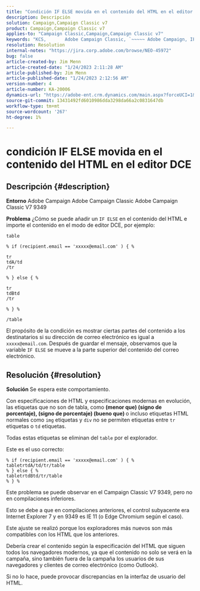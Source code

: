 ```yaml
---
title: "Condición IF ELSE movida en el contenido del HTML en el editor DCE"
description: Descripción
solution: Campaign,Campaign Classic v7
product: Campaign,Campaign Classic v7
applies-to: "Campaign Classic,Campaign,Campaign Classic v7"
keywords: "KCS, ​ ​ ​ ​ ​ ​ Adobe Campaign Classic, `~~~~~ Adobe Campaign, IF ELSE, HTML, editor DCE, resolución de problemas, V7 9349"
resolution: Resolution
internal-notes: "https://jira.corp.adobe.com/browse/NEO-45972"
bug: false
article-created-by: Jim Menn
article-created-date: "1/24/2023 2:11:28 AM"
article-published-by: Jim Menn
article-published-date: "1/24/2023 2:12:56 AM"
version-number: 4
article-number: KA-20006
dynamics-url: "https://adobe-ent.crm.dynamics.com/main.aspx?forceUCI=1&pagetype=entityrecord&etn=knowledgearticle&id=8d7a5666-8c9b-ed11-aad1-6045bd006e5a"
source-git-commit: 13431492fd6010986dda3298da66a2c0831647db
workflow-type: tm+mt
source-wordcount: '267'
ht-degree: 1%

---
```


# condición IF ELSE movida en el contenido del HTML en el editor DCE

## Descripción {#description}


<b>Entorno</b>
Adobe Campaign Adobe Campaign Classic Adobe Campaign Classic V7 9349

<b>Problema</b>
¿Cómo se puede añadir un `IF ELSE` en el contenido del HTML e importe el contenido en el modo de editor DCE, por ejemplo:


```
table

% if (recipient.email == 'xxxxx@email.com' ) { %

tr
tdA/td
/tr

% } else { %

tr
tdBtd
/tr

% } %

/table
```


El propósito de la condición es mostrar ciertas partes del contenido a los destinatarios si su dirección de correo electrónico es igual a `xxxxx@email.com`. Después de guardar el mensaje, observamos que la variable `IF ELSE` se mueve a la parte superior del contenido del correo electrónico.


## Resolución {#resolution}


<b>Solución</b>
Se espera este comportamiento.

Con especificaciones de HTML y especificaciones modernas en evolución, las etiquetas que no son de tabla, como <b>(menor que) (signo de porcentaje), (signo de porcentaje) (bueno que) </b>o incluso etiquetas HTML normales como `img` etiquetas y `div` no se permiten etiquetas entre `tr` etiquetas o `td` etiquetas.

Todas estas etiquetas se eliminan del `table` por el explorador.

Este es el uso correcto:


```
% if (recipient.email == 'xxxxx@email.com' ) { %
tabletrtdA/td/tr/table
% } else { %
tabletrtdBtd/tr/table
% } %
```


Este problema se puede observar en el Campaign Classic V7 9349, pero no en compilaciones inferiores.

Esto se debe a que en compilaciones anteriores, el control subyacente era Internet Explorer 7 y en 9349 es IE 11 (o Edge Chromium según el caso).

Este ajuste se realizó porque los exploradores más nuevos son más compatibles con los HTML que los anteriores.

Debería crear el contenido según la especificación del HTML que siguen todos los navegadores modernos, ya que el contenido no solo se verá en la campaña, sino también fuera de la campaña los usuarios de sus navegadores y clientes de correo electrónico (como Outlook).

Si no lo hace, puede provocar discrepancias en la interfaz de usuario del HTML.
